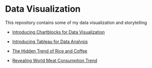 # Data Visualization

This repository contains some of my data visualization and storytelling


* [Introducing Chartblocks for Data Visualization](https://github.com/Wenying-Wu/Data-Visualization-and-Analysis/blob/main/Introducing%20Chartblocks%20for%20Data%20Visualization.md)

* [Introducing Tableau for Data Analysis](https://github.com/Wenying-Wu/Data-Visualization-and-Analysis/blob/main/Introducing%20Tableau%20for%20Data%20Analysis.md)

* [The Hidden Trend of Rice and Coffee](https://github.com/Wenying-Wu/Data-Visualization-and-Analysis/blob/main/The%20Hidden%20Trend%20of%20Rice%20and%20Coffee/The%20Hidden%20Trend%20of%20Rice%20and%20Coffee.md)

* [Revealing World Meat Consumption Trend](https://github.com/Wenying-Wu/Data-Visualization-and-Analysis/blob/main/Revealing%20World%20Meat%20Consumption%20Trend.md)
